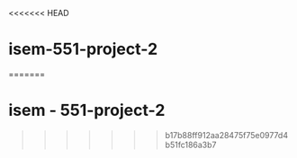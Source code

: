 <<<<<<< HEAD
# isem-551-project-2 
=======
# isem - 551-project-2
>>>>>>> b17b88ff912aa28475f75e0977d4b51fc186a3b7
